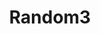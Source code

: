﻿---
layout: layouts/artwork.njk
title: "Random3"
year: 1
medium: "Charcoal on paper"
size: "210 × 297 mm"
tags: ["portrait","charcoal"]
price: "Enquire"
image: "https://picsum.photos/200/300?grayscale"
description: |
  A black cat sat staring at you.
 
---
